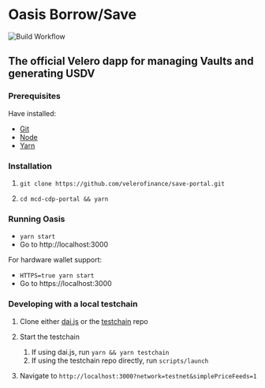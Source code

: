 # Oasis Borrow/Save

![Build Workflow](https://github.com/OasisDex/mcd-cdp-portal//actions/workflows/aws-prod.yml/badge.svg)


## The official Velero dapp for managing Vaults and generating USDV

### Prerequisites

Have installed:

- [Git](https://git-scm.com/downloads)
- [Node](https://nodejs.org/en/download/)
- [Yarn](https://yarnpkg.com/lang/en/docs/install/)

### Installation

1. `git clone https://github.com/velerofinance/save-portal.git`

2. `cd mcd-cdp-portal && yarn`

### Running Oasis

- `yarn start`
- Go to http://localhost:3000

For hardware wallet support:

- `HTTPS=true yarn start`
- Go to https://localhost:3000

### Developing with a local testchain

1. Clone either [dai.js](https://github.com/makerdao/dai.js) or the [testchain](https://github.com/makerdao/testchain) repo

2. Start the testchain
   1. If using dai.js, run `yarn && yarn testchain`
   2. If using the testchain repo directly, run `scripts/launch`

3) Navigate to `http://localhost:3000?network=testnet&simplePriceFeeds=1`
